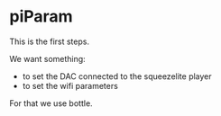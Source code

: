 # piParam

This is the first steps.

We want something:
* to set the DAC connected to the squeezelite player
* to set the wifi parameters

For that we use bottle.
